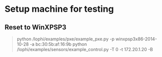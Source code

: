 # Setup machine for testing
## Reset to WinXPSP3
> python /lophi/examples/pxe/example_pxe.py -p winxpsp3x86-2014-10-28 -a bc:30:5b:af:16:9b
> python /lophi/examples/sensors/example_control.py -T 0 -t 172.20.1.20 -B

